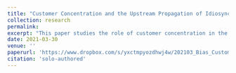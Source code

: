```yaml
---
title: "Customer Concentration and the Upstream Propagation of Idiosyncratic Shocks: Evidence from Labor Strikes"
collection: research
permalink: 
excerpt: "This paper studies the role of customer concentration in the upstream propagation of idiosyncratic firm-level shocks. I utilize major labor strikes as idiosyncratic disruptions of large firms with multiple suppliers. I find that strike-hit customers impose a substantial output loss on their suppliers. The negative effect increases with suppliers' direct dependence on disrupted customers. Moreover, suppliers' output loss is amplified by additional indirect links that exist if suppliers sell products to other companies whose business also depends on the large disrupted customer. Overall, these results show that customer concentration increases the vulnerability of production networks to idiosyncratic firm-level shocks."
date: 2021-03-30
venue: ''
paperurl: 'https://www.dropbox.com/s/yxctmpyozdhwj4w/202103_Bias_Customer_Concentration_Upstream_Propagation_of_Shocks.pdf?dl=0'
citation: 'solo-authored'
---
```

